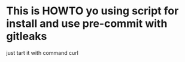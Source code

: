 # This is HOWTO yo using script for install and use pre-commit with gitleaks 

just tart it with command
curl 